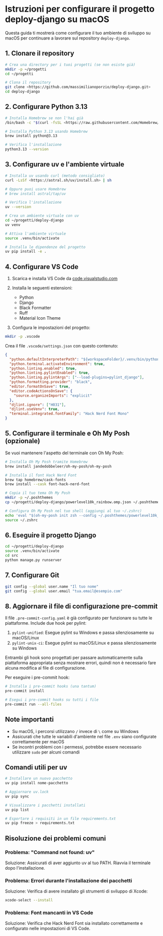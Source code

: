 # Istruzioni per configurare il progetto deploy-django su macOS

Questa guida ti mostrerà come configurare il tuo ambiente di sviluppo su macOS per continuare a lavorare sul repository `deploy-django`.

## 1. Clonare il repository

```bash
# Crea una directory per i tuoi progetti (se non esiste già)
mkdir -p ~/progetti
cd ~/progetti

# Clona il repository
git clone <https://github.com/massimilianoporzio/deploy-django.git>
cd deploy-django
```

## 2. Configurare Python 3.13

```bash
# Installa Homebrew se non l'hai già
/bin/bash -c "$(curl -fsSL <https://raw.githubusercontent.com/Homebrew/install/HEAD/install.s>h)"

# Installa Python 3.13 usando Homebrew
brew install python@3.13

# Verifica l'installazione
python3.13 --version
```

## 3. Configurare uv e l'ambiente virtuale

```bash
# Installa uv usando curl (metodo consigliato)
curl -LsSf <https://astral.sh/uv/install.sh> | sh

# Oppure puoi usare Homebrew
# brew install astral/tap/uv

# Verifica l'installazione
uv --version

# Crea un ambiente virtuale con uv
cd ~/progetti/deploy-django
uv venv

# Attiva l'ambiente virtuale
source .venv/bin/activate

# Installa le dipendenze del progetto
uv pip install -e .
```

## 4. Configurare VS Code

1. Scarica e installa VS Code da [code.visualstudio.com](https://code.visualstudio.com/)
2. Installa le seguenti estensioni:
   - Python
   - Django
   - Black Formatter
   - Ruff
   - Material Icon Theme

3. Configura le impostazioni del progetto:

```bash
mkdir -p .vscode
```

Crea il file `.vscode/settings.json` con questo contenuto:

```json
{
  "python.defaultInterpreterPath": "${workspaceFolder}/.venv/bin/python",
  "python.terminal.activateEnvironment": true,
  "python.linting.enabled": true,
  "python.linting.pylintEnabled": true,
  "python.linting.pylintArgs": ["--load-plugins=pylint_django"],
  "python.formatting.provider": "black",
  "editor.formatOnSave": true,
  "editor.codeActionsOnSave": {
    "source.organizeImports": "explicit"
  },
  "djlint.ignore": ["H031"],
  "djlint.useVenv": true,
  "terminal.integrated.fontFamily": "Hack Nerd Font Mono"
}
```

## 5. Configurare il terminale e Oh My Posh (opzionale)

Se vuoi mantenere l'aspetto del terminale con Oh My Posh:

```bash
# Installa Oh My Posh tramite Homebrew
brew install jandedobbeleer/oh-my-posh/oh-my-posh

# Installa il font Hack Nerd Font
brew tap homebrew/cask-fonts
brew install --cask font-hack-nerd-font

# Copia il tuo tema Oh My Posh
mkdir -p ~/.poshthemes
cp ~/progetti/deploy-django/powerlevel10k_rainbow.omp.json ~/.poshthemes/

# Configura Oh My Posh nel tuo shell (aggiungi al tuo ~/.zshrc)
echo 'eval "$(oh-my-posh init zsh --config ~/.poshthemes/powerlevel10k_rainbow.omp.json)"' >> ~/.zshrc
source ~/.zshrc
```

## 6. Eseguire il progetto Django

```bash
cd ~/progetti/deploy-django
source .venv/bin/activate
cd src
python manage.py runserver
```

## 7. Configurare Git

```bash
git config --global user.name "Il tuo nome"
git config --global user.email "tua.email@esempio.com"
```

## 8. Aggiornare il file di configurazione pre-commit

Il file `.pre-commit-config.yaml` è già configurato per funzionare su tutte le piattaforme. Include due hook per pylint:

1. `pylint-unified`: Esegue pylint su Windows e passa silenziosamente su macOS/Linux
2. `pylint-unix-ci`: Esegue pylint su macOS/Linux e passa silenziosamente su Windows

Entrambi gli hook sono progettati per passare automaticamente sulla piattaforma appropriata senza mostrare errori, quindi non è necessario fare alcuna modifica al file di configurazione.

Per eseguire i pre-commit hook:

```bash
# Installa i pre-commit hooks (una tantum)
pre-commit install

# Esegui i pre-commit hooks su tutti i file
pre-commit run --all-files
```

## Note importanti

- Su macOS, i percorsi utilizzano `/` invece di `\` come su Windows
- Assicurati che tutte le variabili d'ambiente nel file `.env` siano configurate correttamente per macOS
- Se incontri problemi con i permessi, potrebbe essere necessario utilizzare `sudo` per alcuni comandi

## Comandi utili per uv

```bash
# Installare un nuovo pacchetto
uv pip install nome-pacchetto

# Aggiornare uv.lock
uv pip sync

# Visualizzare i pacchetti installati
uv pip list

# Esportare i requisiti in un file requirements.txt
uv pip freeze > requirements.txt
```

## Risoluzione dei problemi comuni

### Problema: "Command not found: uv"

Soluzione: Assicurati di aver aggiunto uv al tuo PATH. Riavvia il terminale dopo l'installazione.

### Problema: Errori durante l'installazione dei pacchetti

Soluzione: Verifica di avere installato gli strumenti di sviluppo di Xcode:

```bash
xcode-select --install
```

### Problema: Font mancanti in VS Code

Soluzione: Verifica che Hack Nerd Font sia installato correttamente e configurato nelle impostazioni di VS Code.
